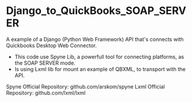 # Django_to_QuickBooks_SOAP_SERVER

A example of a Django (Python Web Framework) API that's connects with Quickbooks Desktop Web Connector. 

- This code use Spyne Lib, a powerfull tool for connecting platforms, as the SOAP SERVER mode. 
- Is using Lxml lib for mount an example of QBXML, to transport with the API.

Spyne Official Repository: github.com/arskom/spyne
Lxml Official Repository: github.com/lxml/lxml
